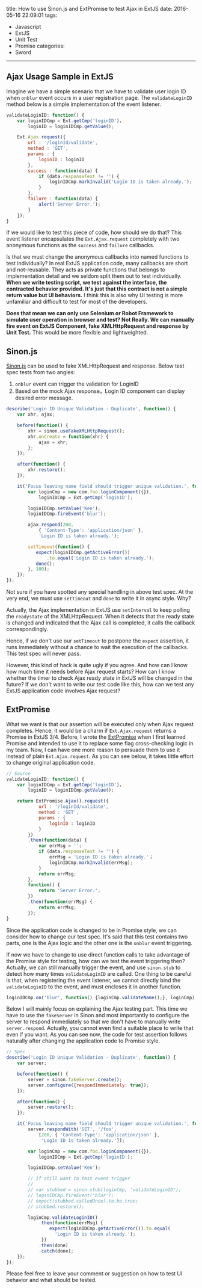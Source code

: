 title: How to use Sinon.js and ExtPromise to test Ajax in ExtJS
date: 2016-05-16 22:09:01
tags:
  - Javascript
  - ExtJS
  - Unit Test
  - Promise
categories:
  - Sword
---

## Ajax Usage Sample in ExtJS

Imagine we have a simple scenario that we have to validate user login ID when `onblur` event occurs in a user registration page.  The `validateLoginID` method below is a simple implementation of the event listener.  

```javascript
validateLoginID: function() {
    var loginIDCmp = Ext.getCmp('loginID')，
        loginID = loginIDCmp.getValue();

    Ext.Ajax.request({
        url : '/loginId/validate',
        method : 'GET',
        params : {
            loginID : loginID
        },
        success : function(data) {
            if (data.responseText != '') {
                loginIDCmp.markInvalid('Login ID is taken already.');
            }
        },
        failure : function(data) {
            alert('Server Error.');
        }
    });
}
```

If we would like to test this piece of code, how should we do that?  This event listener encapsulates the `Ext.Ajax.request` completely with two anonymous functions as the `success` and `failure` callbacks.  

Is that we must change the anonymous callbacks into named functions to test individually?  In real ExtJS application code, many callbacks are short and not-reusable.  They acts as private functions that belongs to implementation detail and we seldom split them out to test individually.  **When we write testing script, we test against the interface, the contracted behavior provided.  It's just that this contract is not a simple return value but UI behaviors.**  I think this is also why UI testing is more unfamiliar and difficult to test for most of the developers.

**Does that mean we can only use Selenium or Robot Framework to simulate user operation in browser and test?  Not Really.  We can manually fire event on ExtJS Component, fake XMLHttpRequest and response by Unit Test.**  This would be more flexible and lightweighted.


## Sinon.js

[Sinon.js]: http://sinonjs.org/

[Sinon.js][] can be used to fake XMLHttpRequest and response.  Below test spec tests from two angles:  

1. `onblur` event can trigger the validation for LoginID  
2. Based on the mock Ajax response，Login ID component can display desired error message.  

```javascript
describe('Login ID Unique Validation - Duplicate', function() {
    var xhr, ajax;

    before(function() {
        xhr = sinon.useFakeXMLHttpRequest();
        xhr.onCreate = function(xhr) {
            ajax = xhr;
        };
    });

    after(function() {
        xhr.restore();
    });

    it('Focus leaving name field should trigger unique validation.', function(done) {
        var loginCmp = new com.foo.loginComponent({}),
            loginIDCmp = Ext.getCmp('loginID');

        loginIDCmp.setValue('Ken');
        loginIDCmp.fireEvent('blur');

        ajax.respond(200,
            { 'Content-Type': 'application/json' },
            'Login ID is taken already.');

        setTimeout(function() {
           expect(loginIDCmp.getActiveError())
               .to.equal('Login ID is taken already.');
           done();
        }, 100);
    });
});
```

Not sure if you have spotted any special handling in above test spec.  At the very end, we must use `setTimeout` and `done` to write it in async style.  Why?  

Actually, the Ajax implementation in ExtJS use `setInterval` to keep polling the `readystate` of the XMLHttpRequest.  When it detects that the ready state is changed and indicated that the Ajax call is completed, it calls the callback correspondingly.

Hence, if we don't use our `setTimeout` to postpone the `expect` assertion, it runs immediately without a chance to wait the execution of the callbacks.  This test spec will never pass.

However, this kind of hack is quite ugly if you agree.  And how can I know how much time it needs before Ajax request starts?  How can I know whether the timer to check Ajax ready state in ExtJS will be changed in the future?  If we don't want to write our test code like this, how can we test any ExtJS application code involves Ajax request?  

## ExtPromise

[ExtPromise]: https://github.com/kenspirit/ExtPromise

What we want is that our assertion will be executed only when Ajax request completes.  Hence, it would be a charm if `Ext.Ajax.request` returns a Promise in ExtJS 3/4.  Before, I wrote the [ExtPromise][] when I first learned Promise and intended to use it to replace some flag cross-checking logic in my team.  Now, I can have one more reason to persuade them to use it instead of plain `Ext.Ajax.request`.  As you can see below, it takes little effort to change original application code.  

```javascript
// Source
validateLoginID: function() {
    var loginIDCmp = Ext.getCmp('loginID')，
        loginID = loginIDCmp.getValue();

    return ExtPromise.Ajax().request({
            url : '/loginId/validate',
            method : 'GET',
            params : {
                loginID : loginID
            }
        })
        .then(function(data) {
            var errMsg = '';
            if (data.responseText != '') {
                errMsg = 'Login ID is taken already.'；
                loginIDCmp.markInvalid(errMsg);
            }
            return errMsg;
        },
        function() {
            return 'Server Error.';
        })
        .then(function(errMsg) {
            return errMsg;
        });
}
```

Since the application code is changed to be in Promise style, we can consider how to change our test spec.  It's said that this test contains two parts, one is the Ajax logic and the other one is the `onblur` event triggering.

If now we have to change to use direct function calls to take advantage of the Promise style for testing, how can we test the event triggering then?  Actually, we can still manually trigger the event, and use `sinon.stub` to detect how many times `validateLoginID` are called.  One thing to be careful is that, when registering the event listener, we cannot directly bind the `validateLoginID` to the event, and must encloses it in another function.  

```javascript
loginIDCmp.on('blur', function() {loginCmp.validateName();}, loginCmp);
```

Below I will mainly focus on explaining the Ajax testing part.  This time we have to use the `fakeServer` in Sinon and most importantly to configure the server to respond immediately so that we don't have to manually write `server.respond`.  Actually, you cannot even find a suitable place to write that even if you want.  As you can see now, the code for test assertion follows naturally after changing the application code to Promise style.  

```javascript
// Spec
describe('Login ID Unique Validation - Duplicate', function() {
    var server;

    before(function() {
        server = sinon.fakeServer.create(); 
        server.configure({respondImmediately: true});
    });

    after(function() {
        server.restore();
    });

    it('Focus leaving name field should trigger unique validation.', function(done) {
        server.respondWith('GET', '/foo',
            [200, { 'Content-Type': 'application/json' },
             'Login ID is taken already.']);

        var loginCmp = new com.foo.loginComponent({}),
            loginIDCmp = Ext.getCmp('loginID');

        loginIDCmp.setValue('Ken');

        // If still want to test event trigger
        // 
        // var stubbed = sinon.stub(loginCmp, 'validateLoginID');
        // loginIDCmp.fireEvent('blur');
        // expect(stubbed.calledOnce).to.be.true;
        // stubbed.restore();

        loginCmp.validateLoginID()
            .then(function(errMsg) {
                expect(loginIDCmp.getActiveError()).to.equal(
                  'Login ID is taken already.');
             })
            .then(done)
            .catch(done);
    });
});
```

Please feel free to leave your comment or suggestion on how to test UI behavior and what should be tested.  
